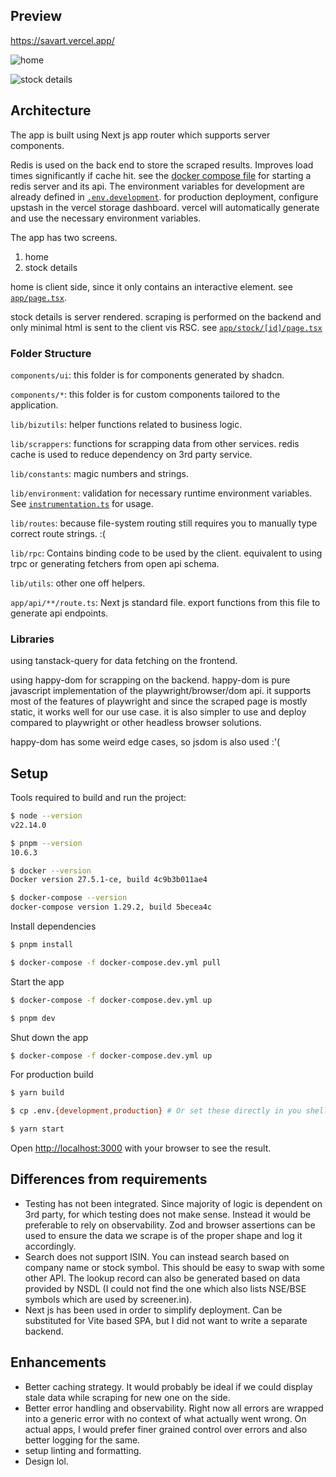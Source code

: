 ## Preview

https://savart.vercel.app/

![home](https://github.com/user-attachments/assets/b377970c-e0c2-473e-8b2c-9d858b098b5d)

![stock details](https://github.com/user-attachments/assets/b2861aa4-8bfa-4a9f-b41f-c89a4199029c)


## Architecture

The app is built using Next js app router which supports server components.

Redis is used on the back end to store the scraped results. Improves load times significantly if cache hit. see the [docker compose file](docker-compose.dev.yml) for starting a redis server and its api. The environment variables for development are already defined in [`.env.development`](.env.development). for production deployment, configure upstash in the vercel storage dashboard. vercel will automatically generate and use the necessary environment variables.

The app has two screens.

1. home
2. stock details

home is client side, since it only contains an interactive element. see [`app/page.tsx`](src/app/page.tsx).

stock details is server rendered. scraping is performed on the backend and only minimal html is sent to the client vis RSC. see [`app/stock/[id]/page.tsx`](src/app/stock/[id]/page.tsx)

### Folder Structure

`components/ui`: this folder is for components generated by shadcn.

`components/*`: this folder is for custom components tailored to the application.

`lib/bizutils`: helper functions related to business logic.

`lib/scrappers`: functions for scrapping data from other services. redis cache is used to reduce dependency on 3rd party service.

`lib/constants`: magic numbers and strings.

`lib/environment`: validation for necessary runtime environment variables. See [`instrumentation.ts`](src/instrumentation.ts) for usage.

`lib/routes`: because file-system routing still requires you to manually type correct route strings. :(

`lib/rpc`: Contains binding code to be used by the client. equivalent to using trpc or generating fetchers from open api schema.

`lib/utils`: other one off helpers.

`app/api/**/route.ts`: Next js standard file. export functions from this file to generate api endpoints.

### Libraries

using tanstack-query for data fetching on the frontend.

using happy-dom for scrapping on the backend. happy-dom is pure javascript implementation of the playwright/browser/dom api. it supports most of the features of playwright and since the scraped page is mostly static, it works well for our use case. it is also simpler to use and deploy compared to playwright or other headless browser solutions.

happy-dom has some weird edge cases, so jsdom is also used :'(

## Setup

Tools required to build and run the project:

```bash
$ node --version
v22.14.0

$ pnpm --version
10.6.3

$ docker --version
Docker version 27.5.1-ce, build 4c9b3b011ae4

$ docker-compose --version
docker-compose version 1.29.2, build 5becea4c
```

Install dependencies

```bash
$ pnpm install

$ docker-compose -f docker-compose.dev.yml pull
```

Start the app

```bash
$ docker-compose -f docker-compose.dev.yml up

$ pnpm dev
```

Shut down the app

```bash
$ docker-compose -f docker-compose.dev.yml up
```

For production build

```bash
$ yarn build

$ cp .env.{development,production} # Or set these directly in you shell based on the values provided by vercel dashboard.

$ yarn start
```

Open [http://localhost:3000](http://localhost:3000) with your browser to see the result.

## Differences from requirements

- Testing has not been integrated. Since majority of logic is dependent on 3rd party, for which testing does not make sense. Instead it would be preferable to rely on observability. Zod and browser assertions can be used to ensure the data we scrape is of the proper shape and log it accordingly.
- Search does not support ISIN. You can instead search based on company name or stock symbol. This should be easy to swap with some other API. The lookup record can also be generated based on data provided by NSDL (I could not find the one which also lists NSE/BSE symbols which are used by screener.in).
- Next js has been used in order to simplify deployment. Can be substituted for Vite based SPA, but I did not want to write a separate backend.

## Enhancements

- Better caching strategy. It would probably be ideal if we could display stale data while scraping for new one on the side.
- Better error handling and observability. Right now all errors are wrapped into a generic error with no context of what actually went wrong. On actual apps, I would prefer finer grained control over errors and also better logging for the same.
- setup linting and formatting.
- Design lol.

